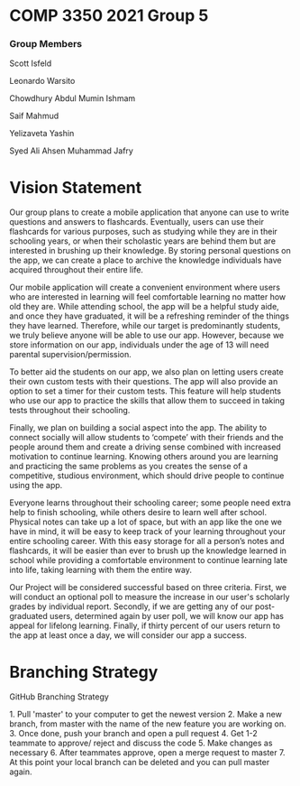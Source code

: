 # COMP 3350 2021 Group 5

### Group Members
<p>Scott Isfeld</p>
<p>Leonardo Warsito</p>
<p>Chowdhury Abdul Mumin Ishmam</p>
<p>Saif Mahmud</p>
<p>Yelizaveta Yashin</p>
<p>Syed Ali Ahsen Muhammad Jafry</p>

# Vision Statement
<p>Our group plans to create a mobile application that anyone can use to write questions and answers to flashcards. Eventually, users can use their flashcards for various purposes, such as studying while they are in their schooling years, or when their scholastic years are behind them but are interested in brushing up their knowledge. By storing personal questions on the app, we can create a place to archive the knowledge individuals have acquired throughout their entire life.</p>

<p>Our mobile application will create a convenient environment where users who are interested in learning will feel comfortable learning no matter how old they are. While attending school, the app will be a helpful study aide, and once they have graduated, it will be a refreshing reminder of the things they have learned. Therefore, while our target is predominantly students, we truly believe anyone will be able to use our app. However, because we store information on our app, individuals under the age of 13 will need parental supervision/permission.</p>

<p>To better aid the students on our app, we also plan on letting users create their own custom tests with their questions. The app will also provide an option to set a timer for their custom tests. This feature will help students who use our app to practice the skills that allow them to succeed in taking tests throughout their schooling.</p>

<p>Finally, we plan on building a social aspect into the app. The ability to connect socially will allow students to ‘compete’ with their friends and the people around them and create a driving sense combined with increased motivation to continue learning. Knowing others around you are learning and practicing the same problems as you creates the sense of a competitive, studious environment, which should drive people to continue using the app.</p>

<p>Everyone learns throughout their schooling career; some people need extra help to finish schooling, while others desire to learn well after school. Physical notes can take up a lot of space, but with an app like the one we have in mind, it will be easy to keep track of your learning throughout your entire schooling career. With this easy storage for all a person’s notes and flashcards, it will be easier than ever to brush up the knowledge learned in school while providing a comfortable environment to continue learning late into life, taking learning with them the entire way.</p>

<p>Our Project will be considered successful based on three criteria. First, we will conduct an optional poll to measure the increase in our user's scholarly grades by individual report. Secondly, if we are getting any of our post-graduated users, determined again by user poll, we will know our app has appeal for lifelong learning. Finally, if thirty percent of our users return to the app at least once a day, we will consider our app a success.</p>

# Branching Strategy
<p>GitHub Branching Strategy</p>
1. Pull 'master' to your computer to get the newest version
2. Make a new branch, from master with the name of the new feature you are working on.
3. Once done, push your branch and open a pull request
4. Get 1-2 teammate to approve/ reject and discuss the code
5. Make changes as necessary 
6. After teammates approve, open a merge request to master
7. At this point your local branch can be deleted and you can pull master again.